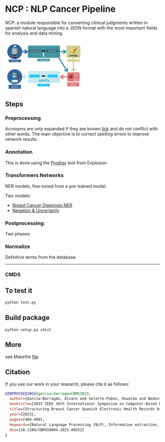 # NCP : NLP Cancer Pipeline

NCP: a module responsible for converting clinical judgments written in spanish natural language into a JSON format with the most important fields for analysis and data mining.

<img src="static/img/pipeline.png" width="50%" height="auto">



## Steps
### Preprocessing

Acronyms are only expanded if they are known [link](http://www.redsamid.net/archivos/201612/diccionario-de-siglas-medicas.pdf?0) and do not conflict with other words. The main objective is to correct spelling errors to improve network results.

### Annotation

This is done using the [Prodigy](https://prodi.gy/) tool from Explosion.

### Transformers Networks

NER models, fine-tuned from a pre-trained model.

Two models: 
- [Breast Cancer Diagnosis NER](https://huggingface.co/Alvaro8gb/es_BreastCancerNER)
- [Negation & Uncertainly](https://huggingface.co/Alvaro8gb/es_NegUncertaintyNER)

### Postprocessing: 

Two phases:

### Normalize

Definitive terms from the database.

---
### CMDS
## To test it

```python
python test.py
```

## Build package

	python setup.py sdist

## More

see Makefile [file](./Makefile)



## Citation
If you use our work in your research, please cite it as follows:

```bibtex
@INPROCEEDINGS{garcia-barraganCBMS2023,
  author={García-Barragán, Alvaro and Solarte-Pabón, Oswaldo and Nedostup, Georgiy and Provencio, Mariano and Menasalvas, Ernestina and Robles, Victor},
  booktitle={2023 IEEE 36th International Symposium on Computer-Based Medical Systems (CBMS)},
  title={Structuring Breast Cancer Spanish Electronic Health Records Using Deep Learning},
  year={2023},
  pages={404-409},
  keywords={Natural Language Processing (NLP), Information extraction, Deep Learning, Breast cancer.},
  doi={10.1109/CBMS58004.2023.00252}
}
```